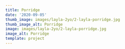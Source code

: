 ```yaml
--- 
title: Porridge
date: '2020-09-05'
thumb_image: images/layla-2yo/2-layla-porridge.jpg
thumb_image_alt: Porridge
image: images/layla-2yo/2-layla-porridge.jpg
image_alt: Porridge
template: project
---
```

